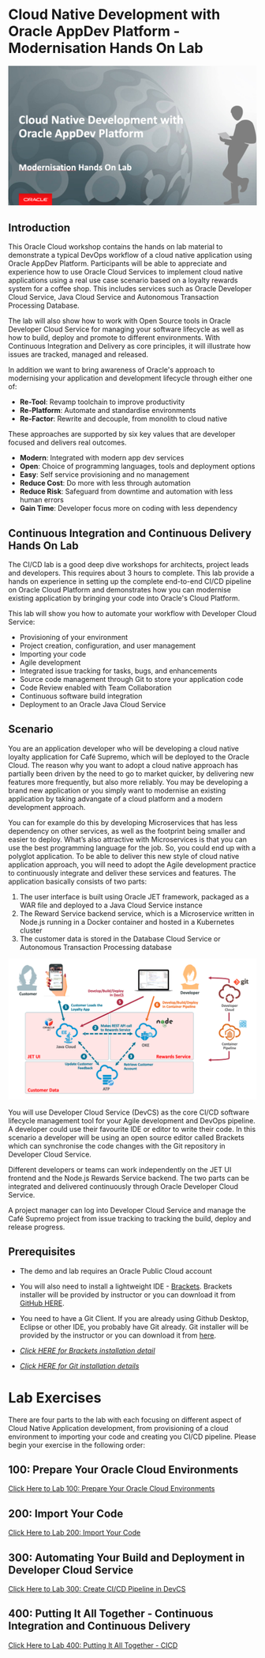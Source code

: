 
# Cloud Native Development with Oracle AppDev Platform - Modernisation Hands On Lab

![](images/header01.png)

## Introduction

This Oracle Cloud workshop contains the hands on lab material to demonstrate a typical DevOps workflow of a cloud native application using Oracle AppDev Platform. Participants will be able to appreciate and experience how to use Oracle Cloud Services to implement cloud native applications using a real use case scenario based on a loyalty rewards system for a coffee shop. This includes services such as Oracle Developer Cloud Service, Java Cloud Service and Autonomous Transaction Processing Database.

The lab will also show how to work with Open Source tools in Oracle Developer Cloud Service for managing your software lifecycle as well as how to build, deploy and promote to different environments. With Continuous Integration and Delivery as core principles, it will illustrate how issues are tracked, managed and released.

In addition we want to bring awareness of Oracle's approach to modernising your application and development lifecycle through either one of:

  - **Re-Tool**: Revamp toolchain to improve productivity
  - **Re-Platform**: Automate and standardise environments
  - **Re-Factor**: Rewrite and decouple, from monolith to cloud native

These approaches are supported by six key values that are developer focused and delivers real outcomes.

- **Modern**: Integrated with modern app dev services
- **Open**: Choice of programming languages, tools and deployment options
- **Easy**: Self service provisioning and no management
- **Reduce Cost**: Do more with less through automation
- **Reduce Risk**: Safeguard from downtime and automation with less human errors
- **Gain Time**: Developer focus more on coding with less dependency



## Continuous Integration and Continuous Delivery Hands On Lab

The CI/CD lab is a good deep dive workshops for architects, project leads and developers. This requires about 3 hours to complete. This lab provide a hands on experience in setting up the complete end-to-end CI/CD pipeline on Oracle Cloud Platform and demonstrates how you can modernise existing application by bringing your code into Oracle's Cloud Platform.

This lab will show you how to automate your workflow with Developer Cloud Service:

*	Provisioning of your environment
* Project creation, configuration, and user management
* Importing your code
*	Agile development
*	Integrated issue tracking for tasks, bugs, and enhancements
*	Source code management through Git to store your application code
*	Code Review enabled with Team Collaboration
*	Continuous software build integration
*	Deployment to an Oracle Java Cloud Service



## Scenario

You are an application developer who will be developing a cloud native loyalty application for Café Supremo, which will be deployed to the Oracle Cloud. The reason why you want to adopt a cloud native approach has partially been driven by the need to go to market quicker, by delivering new features more frequently, but also more reliably. You may be developing a brand new application or you simply want to modernise an existing application by taking advangate of a cloud platform and a modern development approach.

You can for example do this by developing Microservices that has less dependency on other services, as well as the footprint being smaller and easier to deploy. What’s also attractive with Microservices is that you can use the best programming language for the job. So, you could end up with a polyglot application. To be able to deliver this new style of cloud native application approach, you will need to adopt the Agile development practice to continuously integrate and deliver these services and features. The application basically consists of two parts:

1. The user interface is built using Oracle JET framework, packaged as a WAR file and deployed to a Java Cloud Service instance
2. The Reward Service backend service, which is a Microservice written in Node.js running in a Docker container and hosted in a Kubernetes cluster
3. The customer data is stored in the Database Cloud Service or Autonomous Transaction Processing database


![](images/architecture.png)

You will use Developer Cloud Service (DevCS) as the core CI/CD software lifecycle management tool for your Agile development and DevOps pipeline. A developer could use their favourite IDE or editor to write their code. In this scenario a developer will be using an open source editor called Brackets which can synchronise the code changes with the Git repository in Developer Cloud Service.

Different developers or teams can work independently on the JET UI frontend and the Node.js Rewards Service backend. The two parts can be integrated and delivered continuously through Oracle Developer Cloud Service.

A project manager can log into Developer Cloud Service and manage the Café Supremo project from issue tracking to tracking the build, deploy and release progress.


## Prerequisites ##

- The demo and lab requires an Oracle Public Cloud account
- You will also need to install a lightweight IDE - [Brackets](http://brackets.io/). Brackets installer will be provided by instructor or you can download it from [GitHub HERE](https://github.com/adobe/brackets/releases).  
- You need to have a Git Client. If you are already using Github Desktop, Eclipse or other IDE, you probably have Git already. Git installer will be provided by the instructor or you can download it from [here](https://git-scm.com/downloads).

- *[Click HERE for Brackets installation detail](BRACKETSinstall.md)*
- *[Click HERE for Git installation details](GITCLIENTinstall.md)*


# Lab Exercises

There are four parts to the lab with each focusing on different aspect of Cloud Native Application development, from provisioning of a cloud environment to importing your code and creating you CI/CD pipeline. Please begin your exercise in the following order:

## 100: Prepare Your Oracle Cloud Environments

[Click Here to Lab 100: Prepare Your Oracle Cloud Environments](100-PREPARElab.md)


## 200: Import Your Code

[Click Here to Lab 200: Import Your Code](200-IMPORTlab.md)


## 300: Automating Your Build and Deployment in Developer Cloud Service

[Click Here to Lab 300: Create CI/CD Pipeline in DevCS](300-DEVCSlab.md)


## 400: Putting It All Together - Continuous Integration and Continuous Delivery

[Click Here to Lab 400: Putting It All Together - CICD](400-CICDlab.md)
